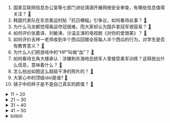 1. 国家互联网信息办公室等七部门进驻滴滴开展网络安全审查，有哪些信息值得关注？ [:link:](https://www.zhihu.com/question/472557033)
2. 韩国代表队在东京奥运村贴「抗日横幅」引争议，如何看待此事？ [:link:](https://www.zhihu.com/question/472563744)
3. 为什么马龙都觉得奥运夺冠很难，而大家却认为国乒拿冠军很容易？ [:link:](https://www.zhihu.com/question/471555660)
4. 如何评价张嘉译、刘敏涛、沙溢主演的电视剧《对你的爱很美》？ [:link:](https://www.zhihu.com/question/457087948)
5. 如何评价吉林一老师收到半个西瓜回赠全班每人半个西瓜的行为，对学生是否有教育意义？ [:link:](https://www.zhihu.com/question/472444124)
6. 为什么人们把游戏中的“HP”叫做“血”？ [:link:](https://www.zhihu.com/question/471152379)
7. 如何看待五角大楼承认：涉嫌刺杀海地总统军人曾接受美军训练？这释放出什么信息，意味着什么？ [:link:](https://www.zhihu.com/question/472527903)
8. 怎么拍出如图这么超级干净的照片的？ [:link:](https://www.zhihu.com/question/459731487)
9. 大家心中的顶级idol是谁? [:link:](https://www.zhihu.com/question/472292212)
10. 镜子中的样子是不是自己真实的颜值？ [:link:](https://www.zhihu.com/question/458577474)
<details>
<summary>11 ~ 20</summary>

11. 如何看待「重庆 2 幼童从 15 楼坠亡，生父涉嫌故意杀人被捕」案将开庭，此案结果会如何？ [:link:](https://www.zhihu.com/question/472543340)
12. 各位博导在收学生的时候，学生的什么特质最能打动您呢？ [:link:](https://www.zhihu.com/question/469967314)
13. 如何看待大妈高铁吸烟触发警报下跪求饶，这种情况怎么处理合适？ [:link:](https://www.zhihu.com/question/472129382)
14. 2021 LPL 夏季赛iG 0:2 JDG，如何评价这场比赛？ [:link:](https://www.zhihu.com/question/472618210)
15. 哪一瞬间让你觉得男朋友真的很爱你？ [:link:](https://www.zhihu.com/question/356450688)
16. 《最好的我们》中有哪些细思极恐的细节？ [:link:](https://www.zhihu.com/question/55297925)
17. 如何看待大西北暑期旅游预订量增长3倍创5年新高，大西北到底有哪些吸引人的？ [:link:](https://www.zhihu.com/question/470952305)
18. 一个现代汉语语法问题，为什么现在“被”字越来越滥用了？ [:link:](https://www.zhihu.com/question/471998676)
19. 保护膝盖最好的方法是不是就是不运动？ [:link:](https://www.zhihu.com/question/399157144)
20. 如何看待网友「发发爱我2021」爆料放锤华晨宇出轨、整容？事实的真相如何？ [:link:](https://www.zhihu.com/question/472603288)
</details>
<details>
<summary>21 ~ 30</summary>

21. 东京奥运会巴西运动员下榻酒店暴发集体感染，暴露了哪些问题？会对奥运会赛事产生哪些影响？ [:link:](https://www.zhihu.com/question/472327033)
22. 如何看待粉丝 300 万的财经大V黄生被抓，有哪些值得关注的信息？ [:link:](https://www.zhihu.com/question/472548624)
23. 有哪些让“当代牛马”一秒破防的沙雕文案？ [:link:](https://www.zhihu.com/question/471805468)
24. iPad Pro 2021 和 iPad Air 4 入哪个？ [:link:](https://www.zhihu.com/question/455891195)
25. 如果知道有人喜欢你，你真的不会试着去喜欢那个人吗？ [:link:](https://www.zhihu.com/question/472247697)
26. 你参与抢过哪些限量版？ [:link:](https://www.zhihu.com/question/471965525)
27. 有什么看起来就有病的表情包吗？ [:link:](https://www.zhihu.com/question/459596154)
28. 如何看待郭刚堂儿子郭新振打算留在养父母身边，郭刚堂希望大家不要去打扰儿子？ [:link:](https://www.zhihu.com/question/472081586)
29. 如何看待消息称华为自研 OLED 屏幕驱动芯片已完成试产？这意味着什么？ [:link:](https://www.zhihu.com/question/471697241)
30. 那些被裁掉的大龄程序员，为什么不联合起来成立一个专收大龄程序员的公司？ [:link:](https://www.zhihu.com/question/471283000)
</details>
<details>
<summary>31 ~ 40</summary>

31. 全国碳排放权交易市场 7 月 16 日正式启动，碳价超过 50 元/吨，会产生什么影响？ [:link:](https://www.zhihu.com/question/472188278)
32. 为什么哈弗H6被吐槽，销量却节节升高？ [:link:](https://www.zhihu.com/question/454596887)
33. 多地对体制内人员提出接种疫苗要求：不打停发工资、停止上班等，有哪些事项需要注意？ [:link:](https://www.zhihu.com/question/472345002)
34. 中考成绩在两个高中之间，是去第二好高中做鸡头还是去第一好的高中做凤尾？ [:link:](https://www.zhihu.com/question/466979770)
35. 大学生不想穿得太幼稚应该怎么穿搭呢？ [:link:](https://www.zhihu.com/question/443721061)
36. 银行支行行长要求周日无条件上班，该怎么办，周日算考勤不算加班。我该跟他刚吗？ [:link:](https://www.zhihu.com/question/472092355)
37. 深圳赛格大厦振动原因公布，系桅杆风致涡激共振和大厦及桅杆动力特性改变的耦合，对此你怎么看？ [:link:](https://www.zhihu.com/question/472308128)
38. 如何评价理想汽车水银事件车主再发长文：要复现水银蒸发过程，并继续报警？ [:link:](https://www.zhihu.com/question/471946131)
39. 小布什称美国从阿富汗撤军「是个错误」，并为阿富汗翻译「感到心碎」，如何看待其言论？ [:link:](https://www.zhihu.com/question/472379731)
40. 为什么埃及金字塔能耸立 4600 年？ [:link:](https://www.zhihu.com/question/466252124)
</details>
<details>
<summary>41 ~ 50</summary>

41. 《红楼梦》里最让你心酸的画面是什么？ [:link:](https://www.zhihu.com/question/458515278)
42. 会跟喜欢的人结婚还是门当户对的? [:link:](https://www.zhihu.com/question/460533239)
43. 如何评价7月播出的《喜羊羊与灰太狼之决战次时代》？ [:link:](https://www.zhihu.com/question/470292481)
44. 如何看待《幻塔》游戏官方提前十分钟开服、部分玩家无法进入游戏？ [:link:](https://www.zhihu.com/question/472324099)
45. 家里或者宿舍没有空调，夏天要怎么度过？ [:link:](https://www.zhihu.com/question/469879398)
46. 如何看待「夏天在家开着空调、盖大被子睡觉」？这究竟是种怎样的体验，真的很爽吗？ [:link:](https://www.zhihu.com/question/470468586)
47. 为什么大人和儿童交流总是喜欢叠词词？ [:link:](https://www.zhihu.com/question/472013799)
48. 如果回到家我们不玩手机那我们的生活还有什么 ？ [:link:](https://www.zhihu.com/question/470841820)
49. 国内造车潮兴起，大众ID系列纯电车型有何竞争力？ [:link:](https://www.zhihu.com/question/468751764)
50. 如何评价胡先煦、邓恩熙、郑伟主演的电影《二哥来了怎么办》？ [:link:](https://www.zhihu.com/question/461148952)
</details><details>
<summary>bilibili</summary>

1. 全方位打脸《你微笑时很美》，我从来没见过这么垃圾的电视剧! [:link:](//www.bilibili.com/video/BV1V64y1t7t3)
2. 《原神》神里绫华角色PV——「白鹭归庭」 [:link:](//www.bilibili.com/video/BV1io4y1X7HU)
3. 不要笑挑战 [:link:](//www.bilibili.com/video/BV1VB4y1K7eL)
4. 《 辣 鸡 》 [:link:](//www.bilibili.com/video/BV1h64y147LU)
5. 大家好，这里就是bilibili的世界吗？初来乍到，请多关照哦～ [:link:](//www.bilibili.com/video/BV1qw411d7a8)
6. 百看不厌！您的表情包已上线《亮剑》P2 [:link:](//www.bilibili.com/video/BV1JM4y1K7qM)
7. 史上最骚魔法师！(第四集) [:link:](//www.bilibili.com/video/BV1Tq4y1W7jr)
8. 真没下次了！且珍惜！ [:link:](//www.bilibili.com/video/BV1dU4y137x2)
9. 【明日方舟自制动画】最后的 进军 [:link:](//www.bilibili.com/video/BV1PV411s7kb)
10. 靠谱盘点126：宫斗大戏！T1突然更换教练团队惹众怒，Faker霸气指挥：输了我背锅！ [:link:](//www.bilibili.com/video/BV1mX4y1w7Kv)
<details>
<summary>11 ~ 20</summary>

11. 【猛男版】极乐净土 [:link:](//www.bilibili.com/video/BV1Kq4y1W7MV)
12. 她不过终身瘫痪，我的爱豆却受了委屈。 [:link:](//www.bilibili.com/video/BV1D54y1n7Zb)
13. 【盐】一百多年不曾停歇的盐井，仍在续写名为“味道”的故事 [:link:](//www.bilibili.com/video/BV1mX4y1w7vT)
14. 【罗翔】“神医”做了一个违背祖宗的决定，是非法行医还是诈骗？ [:link:](//www.bilibili.com/video/BV1sh41167YK)
15. 金毛：这俩是狗吧【阅片无数Ⅱ 11】 [:link:](//www.bilibili.com/video/BV11X4y1w7hm)
16. 【时代少年团】TNT600万粉丝福利 [:link:](//www.bilibili.com/video/BV1664y147cC)
17. 说 唱 教 母 [:link:](//www.bilibili.com/video/BV1ab4y1k7A1)
18. 热爱105部原创动画的你 [:link:](//www.bilibili.com/video/BV1Zo4y1X7wA)
19. 让子弹飞开头隐藏的黑暗剧情！3分钟，点破权力的游戏【让学大师课】 [:link:](//www.bilibili.com/video/BV1zy4y1T74a)
20. 我以后再也不读圆周率了。。。哭了，再也不敢了... [:link:](//www.bilibili.com/video/BV1Qw411d7Yd)
</details>
<details>
<summary>21 ~ 30</summary>

21. 【合集】 从0到百万粉丝 一个段子手の成长史 [:link:](//www.bilibili.com/video/BV1zy4y1T7hC)
22. 邀请好兄弟来品尝宽菜卤味，兄弟尝后一致好评，直呼想带走配方 [:link:](//www.bilibili.com/video/BV1wf4y1j737)
23. 【动物版】B站等级现状 [:link:](//www.bilibili.com/video/BV1YM4y1K7i7)
24. 南方街头碳水早餐之王！10元超大款，北方人直接爽翻！ [:link:](//www.bilibili.com/video/BV1XB4y1N7jh)
25. 胡桃声优生日读信 堂主可不只会写打油诗 [:link:](//www.bilibili.com/video/BV1nq4y1W7cz)
26. 我想对刘浩存说：那张电影票我还不如买两斤猪肉 [:link:](//www.bilibili.com/video/BV1hL411H7RT)
27. 正常人谁玩这种模拟器？ [:link:](//www.bilibili.com/video/BV1aq4y1W7FQ)
28. 《诚 信 商 家》 [:link:](//www.bilibili.com/video/BV1RX4y1w7pq)
29. 【舞蹈剧】舞蹈就是我的生命，重新认识下，我是贝拉（直播剪辑） [:link:](//www.bilibili.com/video/BV1oo4y1X7Ca)
30. 上海最牛初中生，英语好到让我掉下巴！现在小孩都这么厉害吗？ [:link:](//www.bilibili.com/video/BV1Fh411r7Vc)
</details>
<details>
<summary>31 ~ 40</summary>

31. 卧槽...是哪个鬼才教你这么剪视频的? [:link:](//www.bilibili.com/video/BV1k54y1n7qb)
32. 【4K60FPS】周杰伦《以父之名 》核能现场！天神下凡！ [:link:](//www.bilibili.com/video/BV1rw411d76c)
33. 让人脑洞大开的文字游戏！ [:link:](//www.bilibili.com/video/BV1WU4y1n7YN)
34. 试吃中华虎头蟹，虽然非常凶猛，出锅后却超级无敌好吃 [:link:](//www.bilibili.com/video/BV1DU4y137aw)
35. 学生走几十里山路，途中多次招手没人愿意带他一程 [:link:](//www.bilibili.com/video/BV1hL411H77d)
36. 诈 骗 型 视 频 [:link:](//www.bilibili.com/video/BV1Db4y1k76q)
37. 【明日方舟】“如我所见”VI-1~7平民全关卡低配攻略（含突袭）！阵容平民+低练度+语音详解的愉悦攻略！《明日方舟》|魔法Zc目录 [:link:](//www.bilibili.com/video/BV1Vv411n7Et)
38. 哒~哒哒哒~哒~kira！(・ω< )★ [:link:](//www.bilibili.com/video/BV1xf4y1j7oT)
39. 《崩坏3》琪亚娜AMV-Moon Halo「以此烈火、斩无不断！」 [:link:](//www.bilibili.com/video/BV1PL411H719)
40. 【金鱼】“这对母女失去的是生命，而他失去的可是青春呀!”美国三观炸裂的事件 [:link:](//www.bilibili.com/video/BV1PV411s7GB)
</details>
<details>
<summary>41 ~ 50</summary>

41. 在外网下载到奇怪的海绵宝宝游戏，半夜玩后悔了！ [:link:](//www.bilibili.com/video/BV1YV411H7rR)
42. 【暴走大事件第八季】12 天价豪犬的正确遛狗姿势，网红的世界你把握不住！（蓝） [:link:](//www.bilibili.com/video/BV1Xf4y1L7Rf)
43. 漫展上这种cos保安都追着拍照 镇魂街2.5米许褚 [:link:](//www.bilibili.com/video/BV1ro4y1X7DQ)
44. 大家好，我是声优津田健次郎，听说中国的大家喜欢叫我“津叔”？ [:link:](//www.bilibili.com/video/BV1qw411d7cV)
45. 揭秘双皮奶的商业秘密，这东西你家肯定有~ [:link:](//www.bilibili.com/video/BV1Vv411n72j)
46. 无法呼吸的girl ❤爷青回系列-gee [:link:](//www.bilibili.com/video/BV1Qg411T7Se)
47. 蓝翔学姐招生被牛马问题整麻：挖掘机天赋带电刑还是征服者？ [:link:](//www.bilibili.com/video/BV11X4y1w7L3)
48. 剧TOP：全程高能的TVB头号神作，港剧巅峰《大时代》全解读（第一回） [:link:](//www.bilibili.com/video/BV1Mq4y1W7SC)
49. 靠谱！华语乐坛国际歌！ [:link:](//www.bilibili.com/video/BV1b44y127hf)
50. 一大群小学生围观我的视频！大型社死现场！ [:link:](//www.bilibili.com/video/BV1864y1X7NX)
</details>
<details>
<summary>51 ~ 60</summary>

51. 【亮记赶海】三亚蜈支洲岛海底种珊瑚 [:link:](//www.bilibili.com/video/BV1jK4y1u7UG)
52. 15min学会泰拳套路 暴瘦全身拳拳掉肉 | 全人群  站立  无器械 [:link:](//www.bilibili.com/video/BV1ib4y1k7f4)
53. 三十句话，就揭穿她的真面目！梗背后的真实故事【万恶之源03】 [:link:](//www.bilibili.com/video/BV1YV411H7JQ)
54. 2300一张的复兴号商务座是什么体验，小伙大呼就让住在这里吧 [:link:](//www.bilibili.com/video/BV1Bo4y1D7vy)
55. “我用三句话让学生做了18套题” [:link:](//www.bilibili.com/video/BV1XM4y1M7fR)
56. 小丑竟是我自己！轻食比汉堡热量高，还很脏！ [:link:](//www.bilibili.com/video/BV1uy4y1T7dr)
57. 【忘川韩信】相信奇迹的人，本身和奇迹一样了不起！ [:link:](//www.bilibili.com/video/BV1xw411d743)
58. 猫咪肠粉一口一个 [:link:](//www.bilibili.com/video/BV1LL411H7q2)
59. 刘华强49秒无伤速通水果摊 [:link:](//www.bilibili.com/video/BV1NU4y1G7Yj)
60. 韩服王者战神被单杀还补刀侮辱，团战斗殴发问号就这集锦 [:link:](//www.bilibili.com/video/BV1kq4y1W7wy)
</details>
<details>
<summary>61 ~ 70</summary>

61. 辅场和职场有区别吗？没有区别！ [:link:](//www.bilibili.com/video/BV1h54y1E7ux)
62. 《好想爱这个世界啊》人 间 值 得 [:link:](//www.bilibili.com/video/BV1Qg411T7Hh)
63. 香港大学学生会，不再被承认！ [:link:](//www.bilibili.com/video/BV1R54y1n7uV)
64. “𝙏𝙤𝙠𝙮𝙤 𝙞𝙣 𝙩𝙝𝙚 𝙧𝙖𝙞𝙣” [:link:](//www.bilibili.com/video/BV1SU4y137FS)
65. 速度与激情9.5 （中）特别行动队 [:link:](//www.bilibili.com/video/BV1oB4y1N7uu)
66. 当1米88的女生穿上20厘米高跟鞋去bw cos生化危机8里的迪米特雷斯库夫人是什么体验 [:link:](//www.bilibili.com/video/BV13K4y1u7w6)
67. 中国男人的力量 [:link:](//www.bilibili.com/video/BV1PB4y1K7ud)
68. 郑重声明：我玩恐怖游戏没有被吓哭 [:link:](//www.bilibili.com/video/BV1LP4y147RG)
69. 【玩订书钉】用订书钉拼一个小方块单元 [:link:](//www.bilibili.com/video/BV1Yy4y1T75w)
70. 这马超怎么这么可爱啊5.0！！！ [:link:](//www.bilibili.com/video/BV1B54y1n7Ai)
</details>
<details>
<summary>71 ~ 80</summary>

71. 他们说搞音乐可以冷门，但不能邪门…… [:link:](//www.bilibili.com/video/BV1DV411H7LN)
72. Cypher顶级轰炸！法老 刘聪 弹壳 谢帝 《说唱听我的》导师Cypher来袭！ [:link:](//www.bilibili.com/video/BV13v411n7rk)
73. 当你能随意打开其他玩家的身体！ [:link:](//www.bilibili.com/video/BV1U54y1n7dU)
74. 【老邪吐槽】《你好火焰蓝》：演技差剧情烂。 [:link:](//www.bilibili.com/video/BV1o64y147pM)
75. 三句话，让国家给我发了1万元 [:link:](//www.bilibili.com/video/BV1E44y127Rq)
76. 【TheFatRat】Unity: 听说这首歌曾血洗B站？原曲来了 [:link:](//www.bilibili.com/video/BV1R54y1n7wh)
77. 评分10.0！这次是真的行，杀穿全网的爆款新番果然是它？【四月完结吐槽】 [:link:](//www.bilibili.com/video/BV1oB4y1N7Lu)
78. 野蛮女友要礼物，结局极度舒适 [:link:](//www.bilibili.com/video/BV1xL411H7Zj)
79. 神舟行，我看行！ [:link:](//www.bilibili.com/video/BV1CB4y1N7Sg)
80. 烧脑反转千层套路！每一秒都让人惊掉下巴，收视神剧《我的恐怖妻子》第三期 [:link:](//www.bilibili.com/video/BV1RU4y137mM)
</details>
<details>
<summary>81 ~ 90</summary>

81. 【真人崩坏3】现在是琪亚娜时间！ [:link:](//www.bilibili.com/video/BV1Lv411n75r)
82. 从水猴子之父，到“狐主任” [:link:](//www.bilibili.com/video/BV1H44y127su)
83. 回形针账号被B站等多个平台封禁 [:link:](//www.bilibili.com/video/BV1Dh41167sS)
84. 【特利迦奥特曼开播吐槽】大古熬成汤！剑悟炼成钢！ [:link:](//www.bilibili.com/video/BV19h41167LF)
85. 谁在“背刺”鸿蒙？ [:link:](//www.bilibili.com/video/BV1jP4y147Rt)
86. 好怪哦 再看一遍 [:link:](//www.bilibili.com/video/BV1ny4y1T7ot)
87. 驴 狗 马 不 分 [:link:](//www.bilibili.com/video/BV1zL411W7uE)
88. 【明日方舟】凯 尔 西 摇 摇 [:link:](//www.bilibili.com/video/BV1oh41167fQ)
89. bw漫展偶遇知名up主，我人吓傻了！他们也太会了吧...... [:link:](//www.bilibili.com/video/BV1cX4y1A7MF)
90. 【JUMP】不要做舔狗式父母 [:link:](//www.bilibili.com/video/BV1Ch41167ah)
</details>
<details>
<summary>91 ~ 100</summary>

91. 【高能生草】 清 杰 工 [:link:](//www.bilibili.com/video/BV1Z54y1J7tq)
92. 【周深宝藏新歌】清透仙音+戏腔吟唱 剑网3《江湖缘起》梦幻联动太绝了！ [:link:](//www.bilibili.com/video/BV16L411H79o)
93. 5年博主30斤家当！巨型断舍离现场！全拿走！ [:link:](//www.bilibili.com/video/BV1eX4y1w7nx)
94. 警惕！涉党史辟谣榜发布，这些都是假的！ [:link:](//www.bilibili.com/video/BV1Wb4y1k7xh)
95. 全球唯一全通此关的玩家！为了过关我一夜没睡觉！ [:link:](//www.bilibili.com/video/BV1G64y1z7g8)
96. 如何用蘑菇怪击败盖亚！ [:link:](//www.bilibili.com/video/BV1b44y127QP)
97. 【造梦西游4】这游戏竟是如此的“好玩“！ [:link:](//www.bilibili.com/video/BV1644y127kx)
98. 【飘飘】假 吃 演 技 大 赏 [:link:](//www.bilibili.com/video/BV1qh41167Ju)
99. 骗子招生办问up高考成绩，一听600多分沉默了….. [:link:](//www.bilibili.com/video/BV1dV411W7F9)
100. 被玩过一亿次的4399小游戏，背后的故事竟如此催泪!! [:link:](//www.bilibili.com/video/BV18V411W7Vc)
</details></details>